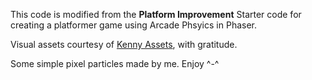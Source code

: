 This code is modified from the **Platform Improvement** Starter code for creating a platformer game using Arcade Phsyics in Phaser.

Visual assets courtesy of [Kenny Assets](https://kenney.nl/assets), with gratitude.

Some simple pixel particles made by me. Enjoy ^-^